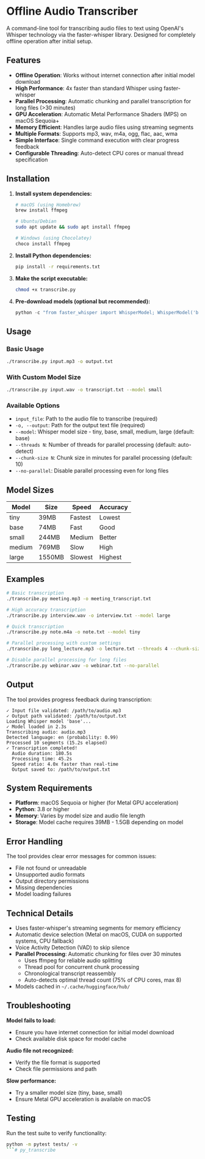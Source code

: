 # Offline Audio Transcriber

A command-line tool for transcribing audio files to text using OpenAI's Whisper technology via the faster-whisper library. Designed for completely offline operation after initial setup.

## Features

- **Offline Operation**: Works without internet connection after initial model download
- **High Performance**: 4x faster than standard Whisper using faster-whisper
- **Parallel Processing**: Automatic chunking and parallel transcription for long files (>30 minutes)
- **GPU Acceleration**: Automatic Metal Performance Shaders (MPS) on macOS Sequoia+
- **Memory Efficient**: Handles large audio files using streaming segments
- **Multiple Formats**: Supports mp3, wav, m4a, ogg, flac, aac, wma
- **Simple Interface**: Single command execution with clear progress feedback
- **Configurable Threading**: Auto-detect CPU cores or manual thread specification

## Installation

1. **Install system dependencies:**
   ```bash
   # macOS (using Homebrew)
   brew install ffmpeg
   
   # Ubuntu/Debian
   sudo apt update && sudo apt install ffmpeg
   
   # Windows (using Chocolatey)
   choco install ffmpeg
   ```

2. **Install Python dependencies:**
   ```bash
   pip install -r requirements.txt
   ```

3. **Make the script executable:**
   ```bash
   chmod +x transcribe.py
   ```

4. **Pre-download models (optional but recommended):**
   ```python
   python -c "from faster_whisper import WhisperModel; WhisperModel('base')"
   ```

## Usage

### Basic Usage
```bash
./transcribe.py input.mp3 -o output.txt
```

### With Custom Model Size
```bash
./transcribe.py input.wav -o transcript.txt --model small
```

### Available Options

- `input_file`: Path to the audio file to transcribe (required)
- `-o, --output`: Path for the output text file (required)
- `--model`: Whisper model size - tiny, base, small, medium, large (default: base)
- `--threads N`: Number of threads for parallel processing (default: auto-detect)
- `--chunk-size N`: Chunk size in minutes for parallel processing (default: 10)
- `--no-parallel`: Disable parallel processing even for long files

## Model Sizes

| Model  | Size  | Speed | Accuracy |
|--------|-------|-------|----------|
| tiny   | 39MB  | Fastest | Lowest |  
| base   | 74MB  | Fast    | Good   |
| small  | 244MB | Medium  | Better |
| medium | 769MB | Slow    | High   |
| large  | 1550MB| Slowest | Highest|

## Examples

```bash
# Basic transcription
./transcribe.py meeting.mp3 -o meeting_transcript.txt

# High accuracy transcription
./transcribe.py interview.wav -o interview.txt --model large

# Quick transcription
./transcribe.py note.m4a -o note.txt --model tiny

# Parallel processing with custom settings
./transcribe.py long_lecture.mp3 -o lecture.txt --threads 4 --chunk-size 15

# Disable parallel processing for long files
./transcribe.py webinar.wav -o webinar.txt --no-parallel
```

## Output

The tool provides progress feedback during transcription:

```
✓ Input file validated: /path/to/audio.mp3
✓ Output path validated: /path/to/output.txt
Loading Whisper model 'base'...
✓ Model loaded in 2.3s
Transcribing audio: audio.mp3
Detected language: en (probability: 0.99)
Processed 10 segments (15.2s elapsed)
✓ Transcription completed!
  Audio duration: 180.5s
  Processing time: 45.2s
  Speed ratio: 4.0x faster than real-time
  Output saved to: /path/to/output.txt
```

## System Requirements

- **Platform**: macOS Sequoia or higher (for Metal GPU acceleration)
- **Python**: 3.8 or higher
- **Memory**: Varies by model size and audio file length
- **Storage**: Model cache requires 39MB - 1.5GB depending on model

## Error Handling

The tool provides clear error messages for common issues:

- File not found or unreadable
- Unsupported audio formats
- Output directory permissions
- Missing dependencies
- Model loading failures

## Technical Details

- Uses faster-whisper's streaming segments for memory efficiency
- Automatic device selection (Metal on macOS, CUDA on supported systems, CPU fallback)
- Voice Activity Detection (VAD) to skip silence
- **Parallel Processing**: Automatic chunking for files over 30 minutes
  - Uses ffmpeg for reliable audio splitting
  - Thread pool for concurrent chunk processing
  - Chronological transcript reassembly
  - Auto-detects optimal thread count (75% of CPU cores, max 8)
- Models cached in `~/.cache/huggingface/hub/`

## Troubleshooting

**Model fails to load:**
- Ensure you have internet connection for initial model download
- Check available disk space for model cache

**Audio file not recognized:**
- Verify the file format is supported
- Check file permissions and path

**Slow performance:**
- Try a smaller model size (tiny, base, small)
- Ensure Metal GPU acceleration is available on macOS

## Testing

Run the test suite to verify functionality:

```bash
python -m pytest tests/ -v
```# py_transcribe
